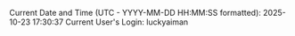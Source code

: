 Current Date and Time (UTC - YYYY-MM-DD HH:MM:SS formatted): 2025-10-23 17:30:37
Current User's Login: luckyaiman
